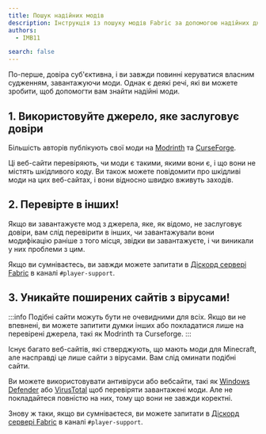 ```yaml
---
title: Пошук надійних модів
description: Інструкція із пошуку модів Fabric за допомогою надійних джерел.
authors:
  - IMB11

search: false
---
```


По-перше, довіра суб'єктивна, і ви завжди повинні керуватися власним судженням, завантажуючи моди. Однак є деякі речі, які ви можете зробити, щоб допомогти вам знайти надійні моди.

## 1. Використовуйте джерело, яке заслуговує довіри

Більшість авторів публікують свої моди на [Modrinth](https://modrinth.com/mods?g=categories:%27fabric%27) та [CurseForge](https://www.curseforge.com/minecraft/search?class=mc-mods&gameVersionTypeId=4).

Ці веб-сайти перевіряють, чи моди є такими, якими вони є, і що вони не містять шкідливого коду. Ви також можете повідомити про шкідливі моди на цих веб-сайтах, і вони відносно швидко вживуть заходів.

## 2. Перевірте в інших!

Якщо ви завантажуєте мод з джерела, яке, як відомо, не заслуговує довіри, вам слід перевірити в інших, чи завантажували вони модифікацію раніше з того місця, звідки ви завантажуєте, і чи виникали у них проблеми з цим.

Якщо ви сумніваєтесь, ви завжди можете запитати в [Діскорд сервері Fabric](https://discord.gg/v6v4pMv) в каналі `#player-support`.

## 3. Уникайте поширених сайтів з вірусами!

:::info
Подібні сайти можуть бути не очевидними для всіх. Якщо ви не впевнені, ви можете запитити думки інших або покладатися лише на перевірені джерела, такі як Modrinth та Curseforge.
:::

Існує багато веб-сайтів, які стверджують, що мають моди для Minecraft, але насправді це лише сайти з вірусами. Вам слід оминати подібні сайти.

Ви можете використовувати антивіруси або вебсайти, такі як [Windows Defender](https://www.microsoft.com/en-us/windows/comprehensive-security) або [VirusTotal](https://www.virustotal.com/) щоб перевіряти завантажені моди. Але не покладайтеся повністю на них, тому що вони не завжди коректні.

Знову ж таки, якщо ви сумніваєтеся, ви можете запитати в [Діскорд сервері Fabric](https://discord.gg/v6v4pMv) в каналі `#player-support`.
